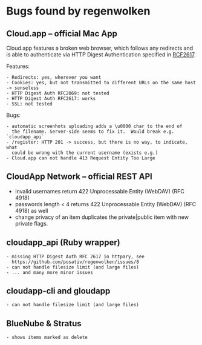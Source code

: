 # Bugs found by regenwolken

## Cloud.app – official Mac App

Cloud.app features a broken web browser, which follows any redirects and is
able to authenticate via HTTP Digest Authentication specified in [RCF2617][1].

[1]: https://tools.ietf.org/html/rfc2617

Features:

    - Redirects: yes, wherever you want
    - Cookies: yes, but not transmitted to different URLs on the same host -> senseless
    - HTTP Digest Auth RFC2069: not tested
    - HTTP Digest Auth RFC2617: works
    - SSL: not tested
    
Bugs:

    - automatic screenhots uploading adds a \u0000 char to the end of
      the filename. Server-side seems to fix it.  Would break e.g. `cloudapp_api`
    - /register: HTTP 201 -> success, but there is no way, to indicate, what
      could be wrong with the current username (exists e.g.)
    - Cloud.app can not handle 413 Request Entity Too Large
    
## CloudApp Network – official REST API

- invalid usernames return 422 Unprocessable Entity (WebDAV) (RFC 4918)
- passwords length < 4 returns 422 Unprocessable Entity (WebDAV) (RFC 4918) as well
- change privacy of an item duplicates the private|public item with new
  private flags.
      
## cloudapp_api (Ruby wrapper)

    - missing HTTP Digest Auth RFC 2617 in httpary, see
      https://github.com/posativ/regenwolken/issues/8
    - can not handle filesize limit (and large files)
    - ... and many more minor issues
    
## cloudapp-cli and gloudapp

    - can not handle filesize limit (and large files)
    
## BlueNube & Stratus

    - shows items marked as delete